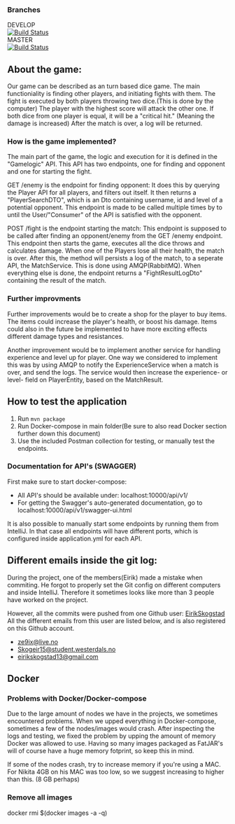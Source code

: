 ### Branches
DEVELOP  
[![Build Status](https://travis-ci.com/NikitaZhevnitskiy/ern-card-game.svg?token=6FYqXrfAk2ZHo34Tq8Gp&branch=develop)](https://travis-ci.com/NikitaZhevnitskiy/ern-card-game)  
MASTER  
[![Build Status](https://travis-ci.com/NikitaZhevnitskiy/ern-card-game.svg?token=6FYqXrfAk2ZHo34Tq8Gp&branch=master)](https://travis-ci.com/NikitaZhevnitskiy/ern-card-game)  


## About the game:
Our game can be described as an turn based dice game. The main functioniality is finding other players, and initiating fights
with them. The fight is executed by both players throwing two dice.(This is done by the computer) The player with the highest score
will attack the other one. If both dice from one player is equal, it will be a "critical hit." 
(Meaning the damage is increased)
After the match is over, a log will be returned.

### How is the game implemented?
The main part of the game, the logic and execution for it is defined in the "Gamelogic" API. This API has two endpoints, one for finding 
and opponent and one for starting the fight. 

GET /enemy is the endpoint for finding opponent:
It does this by querying the Player API for all players, and filters out itself. It then returns a "PlayerSearchDTO", which is an Dto
containing username, id and level of a potential opponent. This endpoint is made to be called multiple times by to until the 
User/"Consumer" of the API is satisfied with the opponent.

POST /fight is the endpoint starting the match:
This endpoint is supposed to be called after finding an opponent/enemy
from the GET /enemy endpoint. This endpoint then starts the game, executes all the dice throws and calculates damage. When one of the Players lose all their health, 
the match is over. After this, the method will persists a log of the match, to a seperate API, the MatchService. This is done using AMQP(RabbitMQ).
When everything else is done, the endpoint returns a "FightResultLogDto" containing the result of the match.

### Further improvments

Further improvements would be to create a shop for the player to buy items. The items could increase the player's
health, or boost his damage. Items could also in the future be implemented to have more exciting effects different damage 
types and resistances.

Another improvement would be to implement another service for handling experience and level up for player. One way we considered
to implement this was by using AMQP to notify the ExperienceService when a match is over, and send the logs. The service
would then increase the experience- or level- field on PlayerEntity, based on the MatchResult.




## How to test the application
1. Run `mvn package`
2. Run Docker-compose in main folder(Be sure to also read Docker section further down this document)
3. Use the included Postman collection for testing, or manually test the endpoints.

### Documentation for API's (SWAGGER)
First make sure to start docker-compose:

- All API's should be available under: localhost:10000/api/v1/
- For getting the Swagger's auto-generated documentation, go to localhost:10000/api/v1/swagger-ui.html

It is also possible to manually start some endpoints by running them from IntelliJ. 
In that case all endpoints will have different ports, which is configured inside application.yml for each
API.
 


## Different emails inside the git log:
During the project, one of the members(Eirik) made a mistake when commiting. He forgot to properly set the Git config
on different computers and inside IntelliJ. Therefore it sometimes looks like more than 3 people have worked on the project.

However, all the commits were pushed from one Github user: [EirikSkogstad](https://github.com/EirikSkogstad)
All the different emails from this user are listed below, and is also registered on this Github account.
 - ze9ix@live.no
 - Skogeir15@student.westerdals.no
 - eirikskogstad13@gmail.com
 
## Docker

### Problems with Docker/Docker-compose
Due to the large amount of nodes we have in the projects, we sometimes encountered problems.
When we upped everything in Docker-compose, sometimes a few of the nodes/images would crash. 
After inspecting the logs and testing, we fixed the problem by upping the amount of memory Docker was allowed to use.
Having so many images packaged as FatJAR's will of course have a huge memory fotprint, so keep this in mind.

If some of the nodes crash, try to increase memory if you're using a MAC.
For Nikita 4GB on his MAC was too low, so we suggest increasing to higher than this. (8 GB perhaps)
 
### Remove all images 
docker rmi $(docker images -a -q)